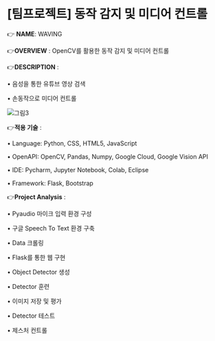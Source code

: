 # [팀프로젝트] **동작 감지 및 미디어 컨트롤** 

:point_right: **NAME**: WAVING

:point_right:**OVERVIEW** : OpenCV를 활용한 동작 감지 및 미디어 컨트롤 

:point_right:**DESCRIPTION** : 

• 음성을 통한 유튜브 영상 검색

• 손동작으로 미디어 컨트롤 

![그림3](https://github.com/KM-Yeon/IMAGE/blob/master/그림3.png)


:point_right:**적용 기술** : 

• Language: Python, CSS, HTML5, JavaScript

• OpenAPI: OpenCV, Pandas, Numpy, Google Cloud, Google Vision API

• IDE: Pycharm, Jupyter Notebook, Colab, Eclipse

• Framework: Flask, Bootstrap



:point_right:**Project Analysis**  : 

• Pyaudio 마이크 입력 환경 구성

• 구글 Speech To Text 환경 구축

• Data 크롤링

• Flask를 통한 웹 구현

• Object Detector 생성

• Detector 훈련

• 이미지 저장 및 평가

• Detector 테스트

• 제스처 컨트롤

